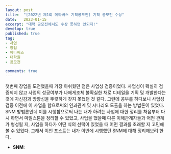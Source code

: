 ```yaml
---
layout: post
title:  "[2022년 제1회 메타버스 기획공모전] 기획 공모전 수상"
date:   2023-01-15
excerpt: "대학 공모전에서도 수상 못하면 안되지!"
develop: true
published: true
tag:
- 사업
- 창업
- 메타버스
- 대학원
- 공모전

comments: true
---
```


첫번째 창업을 도전했을때 가장 아쉬웠던 점은 사업성 검증이었다. 사업성이 확실히 검증되지 않고 사업의 성공여부가 나에게조체 불확실한 채로 디테일을 기획 및 개발한다는 것에 자신감과 방향성을 뚜렷하게 갖지 못했던 것 같다. 그런데 공부를 하다보니 사업성 검증 이전에 이 사업을 함으로써의 인과관계 및 시나리오 도출을 하는 방법론이 있었다. SNM 방법론인데 이를 시행함으로써 나는 내가 하려는 사업에 대한 정리를 처음부터 다시 하면서 마일스톤을 정리할 수 있었고, 사업을 했을때 다른 이해관계자들과 어떤 관계가 형성될 지, 사업을 하다가 어떤 식의 선택이 있었을 때 어떤 결과를 초래할 지 고민해 볼 수 있었다. 그래서 이번 포스트는 내가 이번에 시행했던 SNM에 대해 정리해보려 한다.

 * **SNM**:
